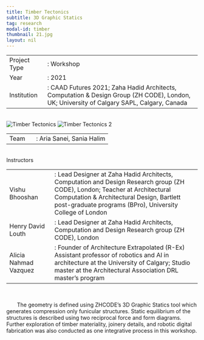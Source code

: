 ```yaml
---
title: Timber Tectonics
subtitle: 3D Graphic Statics
tag: research
modal-id: timber
thumbnail: 21.jpg
layout: nil
---
```

<table class="table__research">
    <tbody>
        <tr>
            <td>
                Project Type&nbsp;&nbsp;&nbsp;
            </td>
            <td>
                : Workshop
            </td>
        </tr>
        <tr>
            <td>
                Year
            </td>
            <td>
                : 2021
            </td>
        </tr>
        <tr>
            <td>
                Institution
            </td>
            <td>
                : CAAD Futures 2021;
                Zaha Hadid Architects, Computation & Design Group (ZH CODE), London, UK;
                University of Calgary SAPL, Calgary, Canada
            </td>
        </tr>
    </tbody>
</table>
<br>


<img src="images/portfolio/21/21A.jpg" class="img-responsive img-centered" alt="Timber Tectonics">
<img src="images/portfolio/21/21B.jpg" class="img-responsive img-centered" alt="Timber Tectonics 2">
<br>

<table class="table__research">
    <tbody>
        <tr>
            <td>
                Team&nbsp;&nbsp;&nbsp;
            </td>
            <td>
                : Aria Sanei, Sania Halim
            </td>
        </tr>
    </tbody>
</table>
<br>
Instructors
<table class="table__research">
    <tbody>
        <tr>
            <td>
                Vishu Bhooshan&nbsp;&nbsp;&nbsp;
            </td>
            <td>
                : Lead Designer at Zaha Hadid Architects, Computation and Design Research group (ZH CODE), London;
                Teacher at Architectural Computation & Architectural Design, Bartlett post-graduate programs (BPro), University College of London
            </td>
        </tr>
        <tr>
            <td>
                Henry David Louth
            </td>
            <td>
                : Lead Designer at Zaha Hadid Architects, Computation and Design Research group (ZH CODE), London 
            </td>
        </tr>
        <tr>
            <td>
                Alicia Nahmad Vazquez
            </td>
            <td>
                : Founder of Architecture Extrapolated (R-Ex) 
                Assistant professor of robotics and AI in architecture at the University of Calgary;
                Studio master at the Architectural Association DRL master’s program
            </td>
        </tr>
    </tbody>
</table>
<br>


&emsp;&emsp;The geometry is defined using ZHCODE’s 3D Graphic Statics tool which generates compression only funicular structures. Static equilibrium of the structures is described using two reciprocal force and form diagrams. Further exploration of timber materiality, joinery details, and robotic digital fabrication was also conducted as one integrative process in this workshop.
<br>
